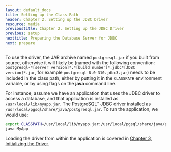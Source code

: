 ```yaml
---
layout: default_docs
title: Setting up the Class Path
header: Chapter 2. Setting up the JDBC Driver
resource: media
previoustitle: Chapter 2. Setting up the JDBC Driver
previous: setup
nexttitle: Preparing the Database Server for JDBC
next: prepare
---
```


To use the driver, the JAR archive named `postgresql.jar` if you built from source,
otherwise it will likely be (named with the following convention: `postgresql-*[server version]*.*[build number]*.jdbc*[JDBC version]*.jar`,
for example `postgresql-8.0-310.jdbc3.jar`) needs to be included in the class path,
either by putting it in the `CLASSPATH` environment variable, or by using flags on
the **java** command line.

For instance, assume we have an application that uses the JDBC driver to access
a database, and that application is installed as `/usr/local/lib/myapp.jar`. The
PostgreSQL™ JDBC driver installed as `/usr/local/pgsql/share/java/postgresql.jar`.
To run the application, we would use:

```bash
export CLASSPATH=/usr/local/lib/myapp.jar:/usr/local/pgsql/share/java/postgresql.jar:.
java MyApp
```

Loading the driver from within the application is covered in [Chapter 3, Initializing the Driver](/documentation/head/use).
